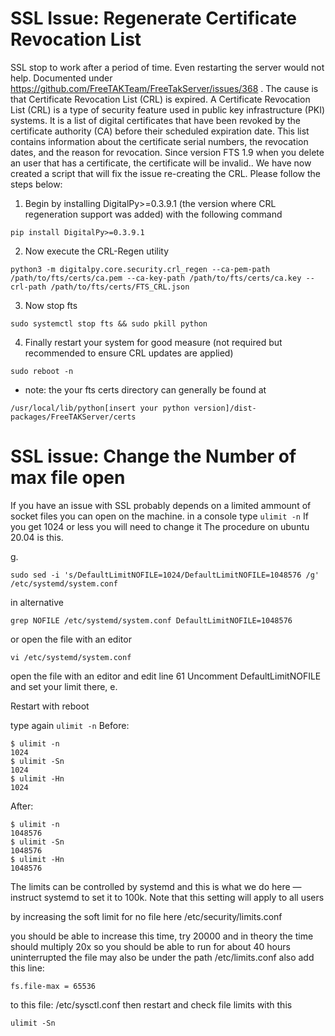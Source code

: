# SSL Issue: Regenerate Certificate Revocation List
SSL stop to work after a period of time. Even restarting the server would not help. Documented under https://github.com/FreeTAKTeam/FreeTakServer/issues/368 . The cause is that  Certificate Revocation List (CRL) is expired. 
A Certificate Revocation List (CRL) is a type of security feature used in public key infrastructure (PKI) systems. It is a list of digital certificates that have been revoked by the certificate authority (CA) before their scheduled expiration date. This list contains information about the certificate serial numbers, the revocation dates, and the reason for revocation.  Since version FTS 1.9 when you delete an user that has a certificate, the certificate will be invalid.. We have now created a script that will fix the issue re-creating the CRL.
Please follow the steps below:
 1. Begin by installing DigitalPy>=0.3.9.1 (the version where CRL regeneration support was added) with the following command 
 ```
pip install DigitalPy>=0.3.9.1
```
 2. Now execute the CRL-Regen utility 
 ```
 python3 -m digitalpy.core.security.crl_regen --ca-pem-path /path/to/fts/certs/ca.pem --ca-key-path /path/to/fts/certs/ca.key --crl-path /path/to/fts/certs/FTS_CRL.json
 ```
 3. Now stop fts 
 ```
 sudo systemctl stop fts && sudo pkill python
 ```
 4. Finally restart your system for good measure (not required but recommended to ensure CRL updates are applied)
```
sudo reboot -n
```
* note: the your fts certs directory can generally be found at 
```
/usr/local/lib/python[insert your python version]/dist-packages/FreeTAKServer/certs
```

# SSL issue: Change the Number of max file open 
If you have an issue with SSL probably depends on a limited ammount of socket files you can open on the machine.
in a console type 
```ulimit -n```
If you get 1024 or less you will need to change it
The procedure on ubuntu 20.04 is this.

g.
```
sudo sed -i 's/DefaultLimitNOFILE=1024/DefaultLimitNOFILE=1048576 /g' /etc/systemd/system.conf
```
in alternative

```
grep NOFILE /etc/systemd/system.conf DefaultLimitNOFILE=1048576
```
or
open the file with an editor
```
vi /etc/systemd/system.conf
```

open the file with an editor and edit line 61
Uncomment DefaultLimitNOFILE and set your limit there, e.

Restart with reboot

type again
```ulimit -n```
Before:
```
$ ulimit -n
1024
$ ulimit -Sn
1024
$ ulimit -Hn
1024
```
After:
```
$ ulimit -n
1048576
$ ulimit -Sn
1048576
$ ulimit -Hn
1048576
```
The limits can be controlled by systemd and this is what we do here — instruct systemd to set it to 100k. 
Note that this setting will apply to all users

by increasing the soft limit for no file here
/etc/security/limits.conf

you should be able to increase this time, try 20000 and in theory the time should multiply 20x
so you should be able to run for about 40 hours uninterrupted
the file may also be under the path /etc/limits.conf
also add this line: 
```
fs.file-max = 65536
```
to this file: /etc/sysctl.conf
then restart and check file limits with this 
```
ulimit -Sn
```
